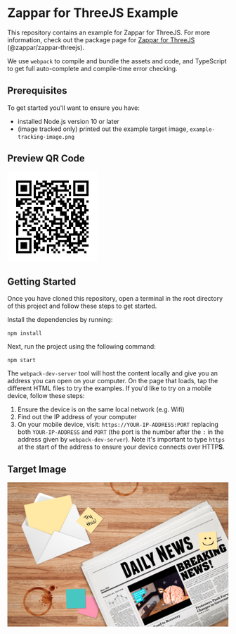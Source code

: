 # Zappar for ThreeJS Example

This repository contains an example for Zappar for ThreeJS. For more information, check out the package page for [Zappar for ThreeJS](https://www.npmjs.com/package/@zappar/zappar-threejs) (@zappar/zappar-threejs).

We use `webpack` to compile and bundle the assets and code, and TypeScript to get full auto-complete and compile-time error checking.

## Prerequisites

To get started you'll want to ensure you have:
 - installed Node.js version 10 or later
 - (image tracked only) printed out the example target image, `example-tracking-image.png`

## Preview QR Code

!["Preview QR Code](preview-qr-code.png)


## Getting Started

Once you have cloned this repository, open a terminal in the root directory of this project and follow these steps to get started.

Install the dependencies by running:
```
npm install
```

Next, run the project using the following command:
```
npm start
```

The `webpack-dev-server` tool will host the content locally and give you an address you can open on your computer. On the page that loads, tap the different HTML files to try the examples. If you'd like to try on a mobile device, follow these steps:
1. Ensure the device is on the same local network (e.g. Wifi)
2. Find out the IP address of your computer
3. On your mobile device, visit: `https://YOUR-IP-ADDRESS:PORT` replacing both `YOUR-IP-ADDRESS` and `PORT` (the port is the number after the `:` in the address given by `webpack-dev-server`). Note it's important to type `https` at the start of the address to ensure your device connects over HTTP**S**.

## Target Image
![Target Image](example-tracking-image.png)
